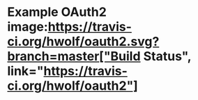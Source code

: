 # Example OAuth2 image:https://travis-ci.org/hwolf/oauth2.svg?branch=master["Build Status", link="https://travis-ci.org/hwolf/oauth2"]